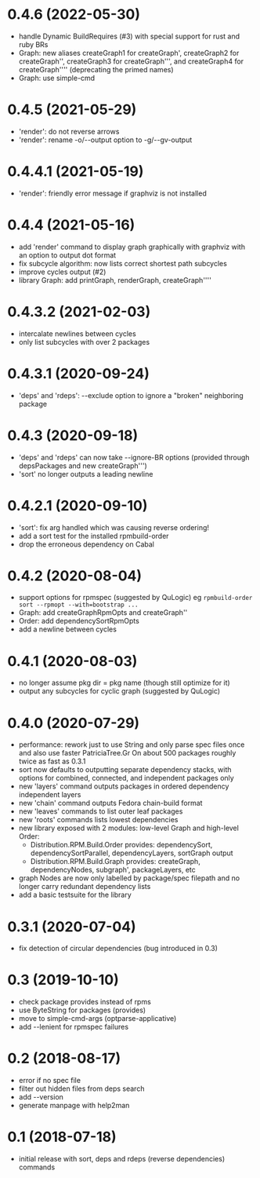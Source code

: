 # 0.4.6 (2022-05-30)
- handle Dynamic BuildRequires (#3)
  with special support for rust and ruby BRs
- Graph: new aliases createGraph1 for createGraph',
  createGraph2 for createGraph'', createGraph3 for createGraph''',
  and createGraph4 for createGraph'''' (deprecating the primed names)
- Graph: use simple-cmd

# 0.4.5 (2021-05-29)
- 'render': do not reverse arrows
- 'render': rename -o/--output option to -g/--gv-output

# 0.4.4.1 (2021-05-19)
- 'render': friendly error message if graphviz is not installed

# 0.4.4 (2021-05-16)
- add 'render' command to display graph graphically with graphviz
  with an option to output dot format
- fix subcycle algorithm: now lists correct shortest path subcycles
- improve cycles output (#2)
- library Graph: add printGraph, renderGraph, createGraph''''

# 0.4.3.2 (2021-02-03)
- intercalate newlines between cycles
- only list subcycles with over 2 packages

# 0.4.3.1 (2020-09-24)
- 'deps' and 'rdeps': --exclude option to ignore a "broken" neighboring package

# 0.4.3 (2020-09-18)
- 'deps' and 'rdeps' can now take --ignore-BR options
  (provided through depsPackages and new createGraph''')
- 'sort' no longer outputs a leading newline

# 0.4.2.1 (2020-09-10)
- 'sort': fix arg handled which was causing reverse ordering!
- add a sort test for the installed rpmbuild-order
- drop the erroneous dependency on Cabal

# 0.4.2 (2020-08-04)
- support options for rpmspec (suggested by QuLogic)
  eg `rpmbuild-order sort --rpmopt --with=bootstrap ...`
- Graph: add createGraphRpmOpts and createGraph''
- Order: add dependencySortRpmOpts
- add a newline between cycles

# 0.4.1 (2020-08-03)
- no longer assume pkg dir = pkg name (though still optimize for it)
- output any subcycles for cyclic graph (suggested by QuLogic)

# 0.4.0 (2020-07-29)
- performance: rework just to use String and only parse spec files once
  and also use faster PatriciaTree.Gr
  On about 500 packages roughly twice as fast as 0.3.1
- sort now defaults to outputting separate dependency stacks, with options for combined, connected, and independent packages only
- new 'layers' command outputs packages in ordered dependency independent layers
- new 'chain' command outputs Fedora chain-build format
- new 'leaves' commands to list outer leaf packages
- new 'roots' commands lists lowest dependencies
- new library exposed with 2 modules: low-level Graph and high-level Order:
  - Distribution.RPM.Build.Order provides: dependencySort, dependencySortParallel,
    dependencyLayers, sortGraph output
  - Distribution.RPM.Build.Graph provides: createGraph, dependencyNodes,
    subgraph', packageLayers, etc
- graph Nodes are now only labelled by package/spec filepath
  and no longer carry redundant dependency lists
- add a basic testsuite for the library

# 0.3.1 (2020-07-04)
- fix detection of circular dependencies (bug introduced in 0.3)

# 0.3 (2019-10-10)
- check package provides instead of rpms
- use ByteString for packages (provides)
- move to simple-cmd-args (optparse-applicative)
- add --lenient for rpmspec failures

# 0.2 (2018-08-17)
- error if no spec file
- filter out hidden files from deps search
- add --version
- generate manpage with help2man

# 0.1 (2018-07-18)
- initial release with sort, deps and rdeps (reverse dependencies) commands
